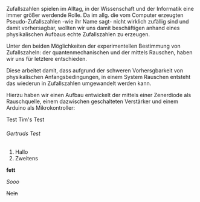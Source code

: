 Zufallszahlen spielen im Alltag, in der Wissenschaft und der Informatik eine immer größer werdende Rolle. Da im allg. die vom Computer erzeugten Pseudo-Zufallszahlen -wie ihr Name sagt- nicht wirklich zufällig sind und damit vorhersagbar, wollten wir uns damit beschäftigen anhand eines physikalischen Aufbaus echte Zufallszahlen zu erzeugen.

Unter den beiden Möglichkeiten der experimentellen Bestimmung von Zufallszaheln: der quantenmechanischen und der mittels Rauschen, haben wir uns für letztere entschieden.

Diese arbeitet damit, dass aufgrund der schweren Vorhersgbarkeit von physikalischen Anfangsbedingungen, in einem System Rauschen entsteht das wiederun in Zufallszahlen umgewandelt werden kann.

Hierzu haben wir einen Aufbau entwickelt der mittels einer Zenerdiode als Rauschquelle, einem dazwischen geschalteten Verstärker und einem Arduino als Mikrokontroller:




Test
Tim's Test

###### Gertruds Test 

1. Hallo
  2. Zweitens

**fett**

*Sooo*

~~Nein~~
